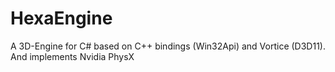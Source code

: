 # HexaEngine
A 3D-Engine for C# based on C++ bindings (Win32Api) and Vortice (D3D11).
And implements Nvidia PhysX
